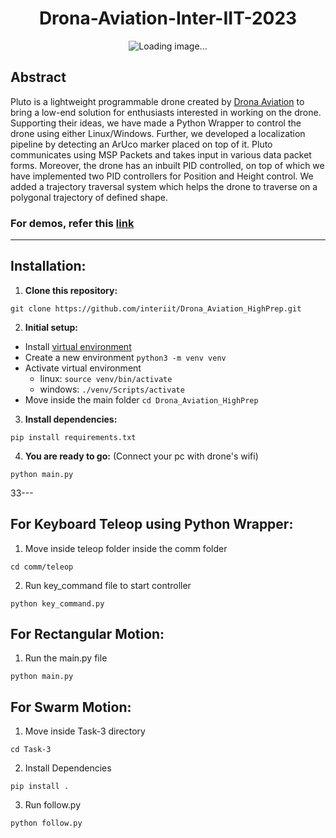 <h1 align="center"> Drona-Aviation-Inter-IIT-2023 </h1>

<p align="center">
  <img src="https://astirtech.com/wp-content/uploads/2021/09/product-page-banner-new.png" alt="Loading image..."/>
</p>

## Abstract
Pluto is a lightweight programmable drone created by <a href="https://www.dronaaviation.com/">Drona Aviation</a> to bring a low-end solution for enthusiasts interested in working on the drone. Supporting their ideas, we have made a Python Wrapper to control the drone using either Linux/Windows. Further, we developed a localization pipeline by detecting an ArUco marker placed on top of it. Pluto communicates using MSP Packets and takes input in various data packet forms. Moreover, the drone has an inbuilt PID controlled, on top of which we have implemented two PID controllers for Position and Height control. We added a trajectory traversal system which helps the drone to traverse on a polygonal trajectory of defined shape.

### For demos, refer this [link](https://drive.google.com/drive/folders/1qRpV-A7ePrWSwaF6nJWXYUjQ2Q_1TDXh?usp=sharing)

---
## Installation:

1. <b>Clone this repository:</b>
```
git clone https://github.com/interiit/Drona_Aviation_HighPrep.git
```
2. <b>Initial setup:</b> 
  - Install [virtual environment](https://packaging.python.org/en/latest/guides/installing-using-pip-and-virtual-environments/)  
  - Create a new environment `python3 -m venv venv` 
  - Activate virtual environment 
    - linux: `source venv/bin/activate`
    - windows: `./venv/Scripts/activate`
  - Move inside the main folder `cd Drona_Aviation_HighPrep` 
3. <b>Install dependencies: </b>
```
pip install requirements.txt
``` 
4. <b>You are ready to go:</b> (Connect your pc with drone's wifi)
```
python main.py
```

33---
## For Keyboard Teleop using Python Wrapper:

1. Move inside teleop folder inside the comm folder
```
cd comm/teleop
```
2. Run key_command file to start controller
```
python key_command.py
```
## For Rectangular Motion:
1. Run the main.py file
```
python main.py
```
## For Swarm Motion:
1. Move inside Task-3 directory
```
cd Task-3
```
2. Install Dependencies
```
pip install .
```
3. Run follow.py
```
python follow.py
```

